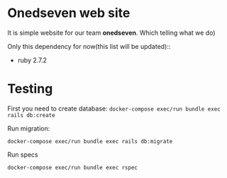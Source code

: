 # Onedseven web site
It is simple website for our team **onedseven**. Which telling what we do)

Only this dependency for now(this list will be updated)::
- ruby 2.7.2


Testing
===
First you need to create database:
`docker-compose exec/run bundle exec rails db:create`

Run migration:

`docker-compose exec/run bundle exec rails db:migrate`

Run specs

`docker-compose exec/run bundle exec rspec`